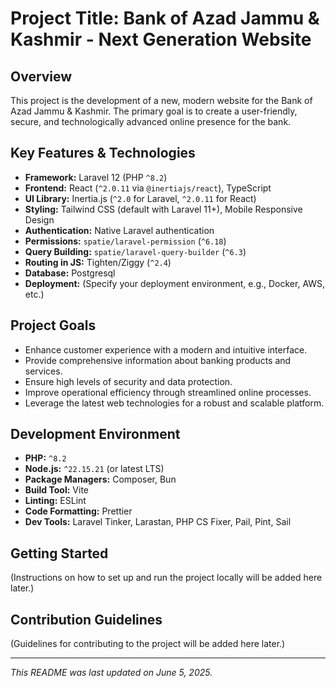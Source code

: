 # Project Title: Bank of Azad Jammu & Kashmir - Next Generation Website

## Overview

This project is the development of a new, modern website for the Bank of Azad Jammu & Kashmir. The primary goal is to create a user-friendly, secure, and technologically advanced online presence for the bank.

## Key Features & Technologies

*   **Framework:** Laravel 12 (PHP `^8.2`)
*   **Frontend:** React (`^2.0.11` via `@inertiajs/react`), TypeScript
*   **UI Library:** Inertia.js (`^2.0` for Laravel, `^2.0.11` for React)
*   **Styling:** Tailwind CSS (default with Laravel 11+), Mobile Responsive Design
*   **Authentication:** Native Laravel authentication
*   **Permissions:** `spatie/laravel-permission` (`^6.18`)
*   **Query Building:** `spatie/laravel-query-builder` (`^6.3`)
*   **Routing in JS:** Tighten/Ziggy (`^2.4`)
*   **Database:** Postgresql
*   **Deployment:** (Specify your deployment environment, e.g., Docker, AWS, etc.)

## Project Goals

*   Enhance customer experience with a modern and intuitive interface.
*   Provide comprehensive information about banking products and services.
*   Ensure high levels of security and data protection.
*   Improve operational efficiency through streamlined online processes.
*   Leverage the latest web technologies for a robust and scalable platform.

## Development Environment

*   **PHP:** `^8.2`
*   **Node.js:** `^22.15.21` (or latest LTS)
*   **Package Managers:** Composer, Bun
*   **Build Tool:** Vite
*   **Linting:** ESLint
*   **Code Formatting:** Prettier
*   **Dev Tools:** Laravel Tinker, Larastan, PHP CS Fixer, Pail, Pint, Sail

## Getting Started

(Instructions on how to set up and run the project locally will be added here later.)

## Contribution Guidelines

(Guidelines for contributing to the project will be added here later.)

---

*This README was last updated on June 5, 2025.*
